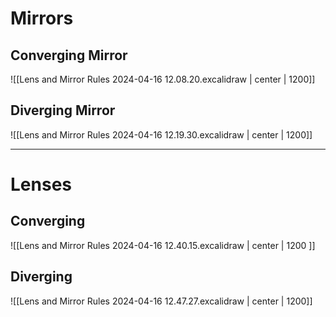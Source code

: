 # Mirrors

## Converging Mirror 
![[Lens and Mirror Rules 2024-04-16 12.08.20.excalidraw | center | 1200]]


## Diverging Mirror 
![[Lens and Mirror Rules 2024-04-16 12.19.30.excalidraw | center | 1200]]

___

# Lenses
## Converging
![[Lens and Mirror Rules 2024-04-16 12.40.15.excalidraw | center | 1200 ]]
## Diverging

![[Lens and Mirror Rules 2024-04-16 12.47.27.excalidraw | center | 1200]]